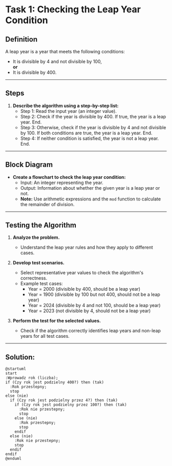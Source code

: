 # Task 1: Checking the Leap Year Condition

## Definition
A leap year is a year that meets the following conditions:
- It is divisible by 4 and not divisible by 100,  
  **or**  
- It is divisible by 400.

---

## Steps

1. **Describe the algorithm using a step-by-step list:**
   - Step 1: Read the input year (an integer value).
   - Step 2: Check if the year is divisible by 400. If true, the year is a leap year. End.
   - Step 3: Otherwise, check if the year is divisible by 4 and not divisible by 100. If both conditions are true, the year is a leap year. End.
   - Step 4: If neither condition is satisfied, the year is not a leap year. End.

---

## Block Diagram
- **Create a flowchart to check the leap year condition:**
  - Input: An integer representing the year.
  - Output: Information about whether the given year is a leap year or not.
  - **Note:** Use arithmetic expressions and the `mod` function to calculate the remainder of division.

---

## Testing the Algorithm

1. **Analyze the problem.**
   - Understand the leap year rules and how they apply to different cases.
   
2. **Develop test scenarios.**
   - Select representative year values to check the algorithm's correctness.
   - Example test cases:
     - Year = 2000 (divisible by 400, should be a leap year)
     - Year = 1900 (divisible by 100 but not 400, should not be a leap year)
     - Year = 2024 (divisible by 4 and not 100, should be a leap year)
     - Year = 2023 (not divisible by 4, should not be a leap year)

3. **Perform the test for the selected values.**
   - Check if the algorithm correctly identifies leap years and non-leap years for all test cases.


---
## Solution:

```plantUML
@startuml
start
:Wprowadz rok (liczba);
if (Czy rok jest podzielny 400?) then (tak)
  :Rok przestepny;
  stop
else (nie)
  if (Czy rok jest podzielny przez 4?) then (tak)
    if (Czy rok jest podzielny przez 100?) then (tak)
      :Rok nie przestepny;
      stop
    else (nie)
      :Rok przestepny;
      stop
    endif
  else (nie)
    :Rok nie przestepny;
    stop
  endif
endif
@enduml
```